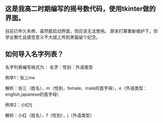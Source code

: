 <html lang="en"><head>
    <meta charset="UTF-8">
<body marginheight="0"><h2>这是我高二时期编写的摇号数代码，使用tkinter做的界面。</h2>
<p>目前已年久失修，虽然能启动界面，但应该无法使用。
原本打算重新维护下，但学业繁忙且感觉意义不大就上传到黑猫留个纪念。
</p>
<h2>如何导入名字列表？</h2>
<p>名字列表编写格式为：
名字：性别：外语类型

</p>
<p>例举1：张三me

</p>
<p>解析：张三（姓名），m（性别，female、male的首字母），e（外语类型：english,japanese的首字母）

</p>
<p>例举2：小红fj

</p>
<p>解析：小红（姓名），f（性别），j（外语类型）
</body><div id="transmart-crx-shadow-root" style="all: initial;"></div></html>

